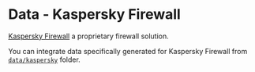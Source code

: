 # Data - Kaspersky Firewall

[Kaspersky Firewall](https://help.kaspersky.com/KSVLA/5.0/en-US/149707.htm) a proprietary firewall solution.

You can integrate data specifically generated for Kaspersky Firewall from [`data/kaspersky`](../../data/kaspersky) folder.
